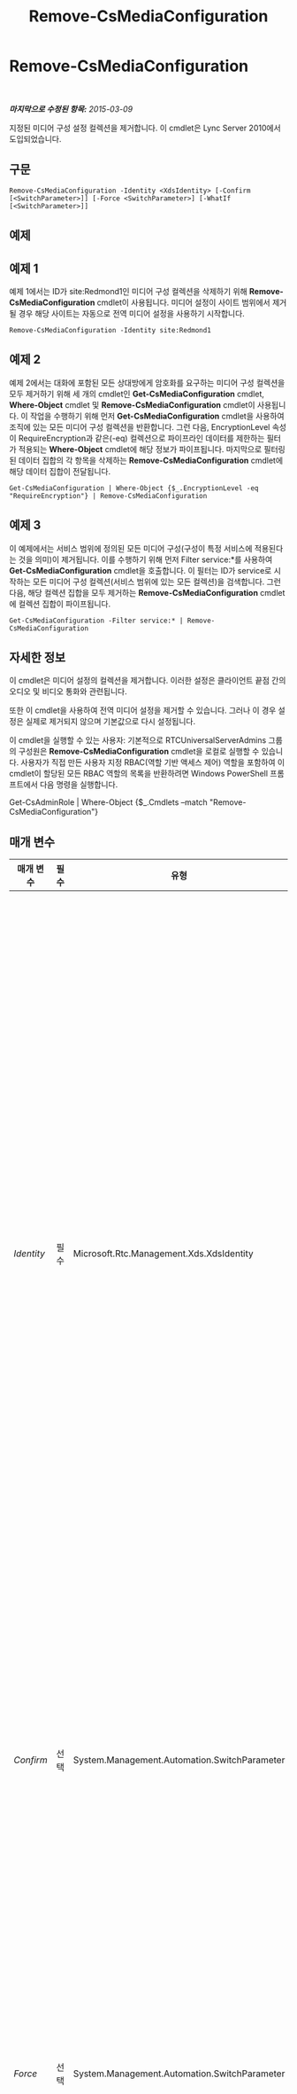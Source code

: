 ﻿---
title: Remove-CsMediaConfiguration
TOCTitle: Remove-CsMediaConfiguration
ms:assetid: 8af2b8cb-4d58-4f8a-9acb-9b5104880bc9
ms:mtpsurl: https://technet.microsoft.com/ko-kr/library/Gg398705(v=OCS.15)
ms:contentKeyID: 49304314
ms.date: 08/10/2015
mtps_version: v=OCS.15
ms.translationtype: HT
---

# Remove-CsMediaConfiguration

 

_**마지막으로 수정된 항목:** 2015-03-09_

지정된 미디어 구성 설정 컬렉션을 제거합니다. 이 cmdlet은 Lync Server 2010에서 도입되었습니다.

## 구문

    Remove-CsMediaConfiguration -Identity <XdsIdentity> [-Confirm [<SwitchParameter>]] [-Force <SwitchParameter>] [-WhatIf [<SwitchParameter>]]

## 예제

## 예제 1

예제 1에서는 ID가 site:Redmond1인 미디어 구성 컬렉션을 삭제하기 위해 **Remove-CsMediaConfiguration** cmdlet이 사용됩니다. 미디어 설정이 사이트 범위에서 제거될 경우 해당 사이트는 자동으로 전역 미디어 설정을 사용하기 시작합니다.

    Remove-CsMediaConfiguration -Identity site:Redmond1

## 예제 2

예제 2에서는 대화에 포함된 모든 상대방에게 암호화를 요구하는 미디어 구성 컬렉션을 모두 제거하기 위해 세 개의 cmdlet인 **Get-CsMediaConfiguration** cmdlet, **Where-Object** cmdlet 및 **Remove-CsMediaConfiguration** cmdlet이 사용됩니다. 이 작업을 수행하기 위해 먼저 **Get-CsMediaConfiguration** cmdlet을 사용하여 조직에 있는 모든 미디어 구성 컬렉션을 반환합니다. 그런 다음, EncryptionLevel 속성이 RequireEncryption과 같은(-eq) 컬렉션으로 파이프라인 데이터를 제한하는 필터가 적용되는 **Where-Object** cmdlet에 해당 정보가 파이프됩니다. 마지막으로 필터링된 데이터 집합의 각 항목을 삭제하는 **Remove-CsMediaConfiguration** cmdlet에 해당 데이터 집합이 전달됩니다.

    Get-CsMediaConfiguration | Where-Object {$_.EncryptionLevel -eq "RequireEncryption"} | Remove-CsMediaConfiguration

## 예제 3

이 예제에서는 서비스 범위에 정의된 모든 미디어 구성(구성이 특정 서비스에 적용된다는 것을 의미)이 제거됩니다. 이를 수행하기 위해 먼저 Filter service:\*를 사용하여 **Get-CsMediaConfiguration** cmdlet을 호출합니다. 이 필터는 ID가 service로 시작하는 모든 미디어 구성 컬렉션(서비스 범위에 있는 모든 컬렉션)을 검색합니다. 그런 다음, 해당 컬렉션 집합을 모두 제거하는 **Remove-CsMediaConfiguration** cmdlet에 컬렉션 집합이 파이프됩니다.

    Get-CsMediaConfiguration -Filter service:* | Remove-CsMediaConfiguration

## 자세한 정보

이 cmdlet은 미디어 설정의 컬렉션을 제거합니다. 이러한 설정은 클라이언트 끝점 간의 오디오 및 비디오 통화와 관련됩니다.

또한 이 cmdlet을 사용하여 전역 미디어 설정을 제거할 수 있습니다. 그러나 이 경우 설정은 실제로 제거되지 않으며 기본값으로 다시 설정됩니다.

이 cmdlet을 실행할 수 있는 사용자: 기본적으로 RTCUniversalServerAdmins 그룹의 구성원은 **Remove-CsMediaConfiguration** cmdlet을 로컬로 실행할 수 있습니다. 사용자가 직접 만든 사용자 지정 RBAC(역할 기반 액세스 제어) 역할을 포함하여 이 cmdlet이 할당된 모든 RBAC 역할의 목록을 반환하려면 Windows PowerShell 프롬프트에서 다음 명령을 실행합니다.

Get-CsAdminRole | Where-Object {$\_.Cmdlets –match "Remove-CsMediaConfiguration"}

## 매개 변수


<table>
<colgroup>
<col style="width: 25%" />
<col style="width: 25%" />
<col style="width: 25%" />
<col style="width: 25%" />
</colgroup>
<thead>
<tr class="header">
<th>매개 변수</th>
<th>필수</th>
<th>유형</th>
<th>설명</th>
</tr>
</thead>
<tbody>
<tr class="odd">
<td><p><em>Identity</em></p></td>
<td><p>필수</p></td>
<td><p>Microsoft.Rtc.Management.Xds.XdsIdentity</p></td>
<td><p>제거할 미디어 구성 설정에 대한 고유한 식별자입니다. 이 식별자는 이 구성이 적용되는 범위(전역, 사이트 또는 서비스)를 지정합니다.</p></td>
</tr>
<tr class="even">
<td><p><em>Confirm</em></p></td>
<td><p>선택</p></td>
<td><p>System.Management.Automation.SwitchParameter</p></td>
<td><p>명령을 실행하기 전에 확인 메시지를 표시합니다.</p></td>
</tr>
<tr class="odd">
<td><p><em>Force</em></p></td>
<td><p>선택</p></td>
<td><p>System.Management.Automation.SwitchParameter</p></td>
<td><p>변경하기 전에 표시되는 확인 메시지를 표시하지 않습니다.</p></td>
</tr>
<tr class="even">
<td><p><em>WhatIf</em></p></td>
<td><p>선택</p></td>
<td><p>System.Management.Automation.SwitchParameter</p></td>
<td><p>명령을 실제로 실행하지 않고도 명령이 실행될 경우 발생할 수 있는 현상을 설명합니다.</p></td>
</tr>
</tbody>
</table>


## 입력 형식

Microsoft.Rtc.Management.WritableConfig.Settings.Media.MediaSettings 개체입니다. 미디어 구성 개체의 파이프라인된 입력을 허용합니다.

## 반환 형식

Microsoft.Rtc.Management.WritableConfig.Settings.Media.MediaSettings 유형의 개체를 제거합니다.

## 참고 항목

#### 기타 리소스

[New-CsMediaConfiguration](new-csmediaconfiguration.md)  
[Set-CsMediaConfiguration](set-csmediaconfiguration.md)  
[Get-CsMediaConfiguration](get-csmediaconfiguration.md)

